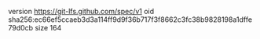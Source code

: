 version https://git-lfs.github.com/spec/v1
oid sha256:ec66ef5ccaeb3d3a114ff9d9f36b717f3f8662c3fc38b9828198a1dffe79d0cb
size 164
